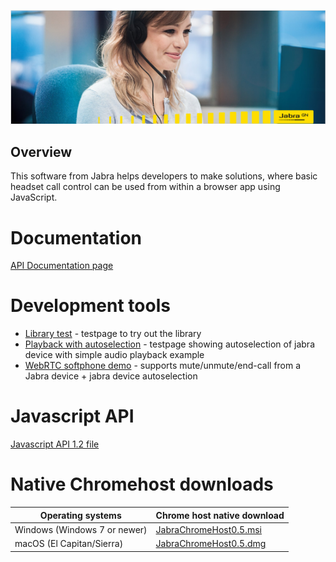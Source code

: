 ![Jabra GN](screen.png)

## Overview
This software from Jabra helps developers to make solutions, where basic headset call control can be used from within a browser app using JavaScript.

# Documentation
[API Documentation page](https://github.com/gnaudio/jabra-browser-integration)

# Development tools
* [Library test](development/index.html) - testpage to try out the library
* [Playback with autoselection](playback/index.html) - testpage showing autoselection of jabra device with simple audio playback example
* [WebRTC softphone demo](webrtc/index.html) - supports mute/unmute/end-call from a Jabra device + jabra device autoselection

# Javascript API
<a href="../JavaScriptLibrary/jabra.browser.integration-1.2.js" download="jabra.browser.integration-1.2.js" target="_blank">Javascript API 1.2 file</a>

# Native Chromehost downloads
| Operating systems             | Chrome host native download             |
| ----------------------------- | --------------------------------------- |
| Windows (Windows 7 or newer)  | <a href="https://gnaudio.github.io/jabra-browser-integration/download/JabraChromeHost0.5.msi" download="JabraChromeHost0.5.msi" target="_blank">JabraChromeHost0.5.msi</a> |
| macOS (El Capitan/Sierra)     | <a href="download/JabraChromeHost0.5.dmg" download="JabraChromeHost0.5.dmg" target="_blank">JabraChromeHost0.5.dmg</a> |
